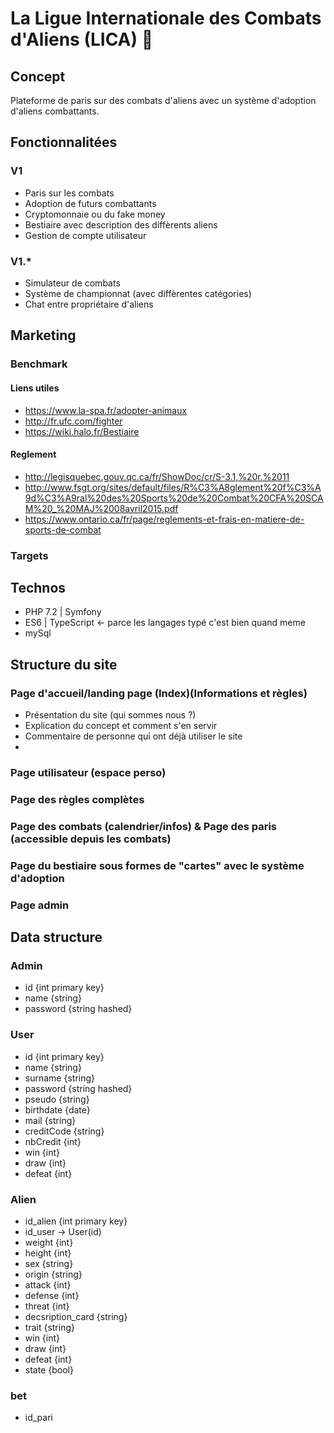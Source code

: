 # La Ligue Internationale des Combats d'Aliens (LICA) 🚀

## Concept

Plateforme de paris sur des combats d'aliens avec un système d'adoption d'aliens combattants.

## Fonctionnalitées

### V1

- Paris sur les combats
- Adoption de futurs combattants
- Cryptomonnaie ou du fake money
- Bestiaire avec description des diffèrents aliens
- Gestion de compte utilisateur

### V1.*

- Simulateur de combats
- Système de championnat (avec diffèrentes catégories)
- Chat entre propriétaire d'aliens


## Marketing

### Benchmark 
#### Liens utiles
 * https://www.la-spa.fr/adopter-animaux
 * http://fr.ufc.com/fighter
 * https://wiki.halo.fr/Bestiaire

#### Reglement
* http://legisquebec.gouv.qc.ca/fr/ShowDoc/cr/S-3.1,%20r.%2011
* http://www.fsgt.org/sites/default/files/R%C3%A8glement%20f%C3%A9d%C3%A9ral%20des%20Sports%20de%20Combat%20CFA%20SCAM%20_%20MAJ%2008avril2015.pdf
* https://www.ontario.ca/fr/page/reglements-et-frais-en-matiere-de-sports-de-combat

### Targets

## Technos
* PHP 7.2 | Symfony
* ES6 | TypeScript <- parce les langages typé c'est bien quand meme 
* mySql

## Structure du site

### Page d'accueil/landing page (Index)(Informations et règles)

* Présentation du site (qui sommes nous ?)
* Explication du concept et comment s'en servir
* Commentaire de personne qui ont déjà utiliser le site
* 

### Page utilisateur (espace perso)

### Page des règles complètes

### Page des combats (calendrier/infos) & Page des paris (accessible depuis les combats)

### Page du bestiaire sous formes de "cartes" avec le système d'adoption

### Page admin


## Data structure
### Admin
* id {int primary key}
* name {string}
* password {string hashed}

### User
* id {int primary key}
* name {string}
* surname {string}
* password {string hashed}
* pseudo {string}
* birthdate {date}
* mail {string}
* creditCode {string}
* nbCredit {int}
* win {int}
* draw {int}
* defeat {int}

### Alien
* id_alien {int primary key}
* id_user -> User(id)
* weight {int}
* height {int}
* sex {string}
* origin {string}
* attack {int}
* defense {int}
* threat {int}
* decsription_card {string}
* trait {string}
* win {int}
* draw {int}
* defeat {int}
* state {bool}

### bet
* id_pari

